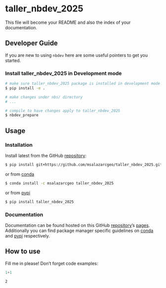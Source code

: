 # taller_nbdev_2025


<!-- WARNING: THIS FILE WAS AUTOGENERATED! DO NOT EDIT! -->

This file will become your README and also the index of your
documentation.

## Developer Guide

If you are new to using `nbdev` here are some useful pointers to get you
started.

### Install taller_nbdev_2025 in Development mode

``` sh
# make sure taller_nbdev_2025 package is installed in development mode
$ pip install -e .

# make changes under nbs/ directory
# ...

# compile to have changes apply to taller_nbdev_2025
$ nbdev_prepare
```

## Usage

### Installation

Install latest from the GitHub
[repository](https://github.com/msalazarcgeo/taller_nbdev_2025):

``` sh
$ pip install git+https://github.com/msalazarcgeo/taller_nbdev_2025.git
```

or from [conda](https://anaconda.org/msalazarcgeo/taller_nbdev_2025)

``` sh
$ conda install -c msalazarcgeo taller_nbdev_2025
```

or from [pypi](https://pypi.org/project/taller_nbdev_2025/)

``` sh
$ pip install taller_nbdev_2025
```

### Documentation

Documentation can be found hosted on this GitHub
[repository](https://github.com/msalazarcgeo/taller_nbdev_2025)’s
[pages](https://msalazarcgeo.github.io/taller_nbdev_2025/). Additionally
you can find package manager specific guidelines on
[conda](https://anaconda.org/msalazarcgeo/taller_nbdev_2025) and
[pypi](https://pypi.org/project/taller_nbdev_2025/) respectively.

## How to use

Fill me in please! Don’t forget code examples:

``` python
1+1
```

    2
